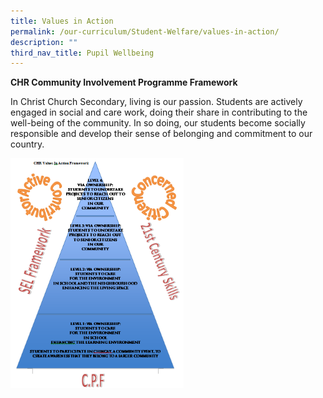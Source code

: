 ```yaml
---
title: Values in Action
permalink: /our-curriculum/Student-Welfare/values-in-action/
description: ""
third_nav_title: Pupil Wellbeing
---
```


**CHR Community Involvement Programme Framework**

In Christ Church Secondary, living is our passion. Students are actively engaged in social and care work, doing their share in contributing to the well-being of the community. In so doing, our students become socially responsible and develop their sense of belonging and commitment to our country.


<img src="/images/VIA.png" 
     style="width:55%">